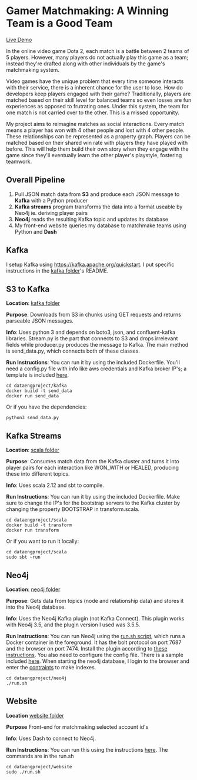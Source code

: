 # Gamer Matchmaking: A Winning Team is a Good Team

[Live Demo](https://www.dataengproject.me)

In the online video game Dota 2, each match is a battle between 2 teams of 5 players. However, many players do not actually play this game as a team; instead they're drafted along with other individuals by the game's matchmaking system. 

Video games have the unique problem that every time someone interacts with their service, there is a inherent chance for the user to lose. How do developers keep players engaged with their game? Traditionally, players are matched based on their skill level for balanced teams so even losses are fun experiences as opposed to frutrating ones. Under this system, the team for one match is not carried over to the other. This is a missed opportunity.

My project aims to reimagine matches as social interactions. Every match means a player has won with 4 other people and lost with 4 other people. These relationships can be represented as a property graph. Players can be matched based on their shared win rate with players they have played with before. This will help them build their own story when they engage with the game since they'll eventually learn the other player's playstyle, fostering teamwork. 

## Overall Pipeline

1. Pull JSON match data from **S3** and produce each JSON message to **Kafka** with a Python producer
1. **Kafka streams** program transforms the data into a format useable by Neo4j ie. deriving player pairs
1. **Neo4j** reads the resulting Kafka topic and updates its database
1. My front-end website queries my database to matchmake teams using Python and **Dash**

## Kafka

I setup Kafka using <https://kafka.apache.org/quickstart>. I put specific instructions in the [kafka folder](./kafka)'s README.

## S3 to Kafka

**Location**: [kafka folder](./kafka)

**Purpose**: Downloads from S3 in chunks using GET requests and returns parseable JSON messages. 

**Info**: Uses python 3 and depends on boto3, json, and confluent-kafka libraries. Stream.py is the part that connects to S3 and drops irrelevant fields while producer.py produces the message to Kafka. The main method is send_data.py, which connects both of these classes. 

**Run Instructions**: You can run it by using the included Dockerfile. You'll need a config.py file with info like aws credentials and Kafka broker IP's; a template is included [here](./kafka/sample_config.py).

```shell
cd dataengproject/kafka
docker build -t send_data
docker run send_data
```
Or if you have the dependencies:
```shell
python3 send_data.py
```

## Kafka Streams

**Location**: [scala folder](./scala) 

**Purpose**: Consumes match data from the Kafka cluster and turns it into player pairs for each interaction like WON_WITH or HEALED, producing these into different topics. 

**Info**: Uses scala 2.12 and sbt to compile. 

**Run Instructions**: You can run it by using the included Dockerfile. Make sure to change the IP's for the bootstrap servers to the Kafka cluster by changing the property BOOTSTRAP in transform.scala.
 
```shell
cd dataengproject/scala
docker build -t transform
docker run transform
```
Or if you want to run it locally:
```shell
cd dataengproject/scala
sudo sbt ~run
```

## Neo4j

**Location**: [neo4j folder](./neo4j)

**Purpose**: Gets data from topics (node and relationship data) and stores it into the Neo4j database.

**Info**: Uses the Neo4j Kafka plugin (not Kafka Connect). This plugin works with Neo4j 3.5, and the plugin version I used was 3.5.5.

**Run Instructions**: You can run Neo4j using the [run.sh script](./neo4j/run.sh), which runs a Docker container in the foreground. It has the bolt protocol on port 7687 and the browser on port 7474. Install the plugin according to [these instructions](https://neo4j.com/docs/labs/neo4j-streams/current/introduction/#configuration_docker). You also need to configure the config file. There is a sample included [here](./neo4j/sample_neo4j.conf). When starting the neo4j database, I login to the browser and enter the [contraints](./neo4j/constraints.txt) to make indexes.

```shell
cd dataengproject/neo4j
./run.sh
```

## Website

**Location** [website folder](./website)

**Purpose** Front-end for matchmaking selected account id's

**Info**: Uses Dash to connect to Neo4j. 

**Run Instructions**: You can run this using the instructions [here](https://www.digitalocean.com/community/tutorials/how-to-serve-flask-applications-with-gunicorn-and-nginx-on-ubuntu-18-04). The commands are in the run.sh

```shell
cd dataengproject/website
sudo ./run.sh
```
